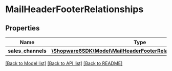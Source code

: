# MailHeaderFooterRelationships

## Properties
Name | Type | Description | Notes
------------ | ------------- | ------------- | -------------
**sales_channels** | [**\Shopware6SDK\Model\MailHeaderFooterRelationshipsSalesChannels**](MailHeaderFooterRelationshipsSalesChannels.md) |  | [optional] 

[[Back to Model list]](../../README.md#documentation-for-models) [[Back to API list]](../../README.md#documentation-for-api-endpoints) [[Back to README]](../../README.md)


